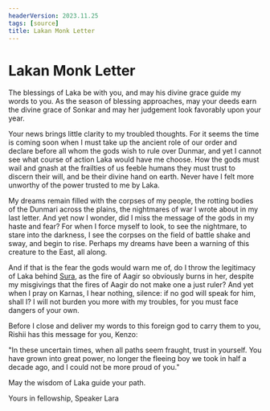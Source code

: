 ```yaml
---
headerVersion: 2023.11.25
tags: [source]
title: Lakan Monk Letter
---
```

# Lakan Monk Letter


The blessings of Laka be with you, and may his divine grace guide my words to you. As the season of blessing approaches, may your deeds earn the divine grace of Sonkar and may her judgement look favorably upon your year. 

Your news brings little clarity to my troubled thoughts. For it seems the time is coming soon when I must take up the ancient role of our order and declare before all whom the gods wish to rule over Dunmar, and yet I cannot see what course of action Laka would have me choose. How the gods must wail and gnash at the frailties of us feeble humans they must trust to discern their will, and be their divine hand on earth. Never have I felt more unworthy of the power trusted to me by Laka. 

My dreams remain filled with the corpses of my people, the rotting bodies of the Dunmari across the plains, the nightmares of war I wrote about in my last letter. And yet now I wonder, did I miss the message of the gods in my haste and fear? For when I force myself to look, to see the nightmare, to stare into the darkness, I see the corpses on the field of battle shake and sway, and begin to rise. Perhaps my dreams have been a warning of this creature to the East, all along.

And if that is the fear the gods would warn me of, do I throw the legitimacy of Laka behind [Sura](<../../../people/dunmari/sura.md>), as the fire of Aagir so obviously burns in her, despite my misgivings that the fires of Aagir do not make one a just ruler? And yet when I pray on Karnas, I hear nothing, silence: if no god will speak for him, shall I? I will not burden you more with my troubles, for you must face dangers of your own. 

Before I close and deliver my words to this foreign god to carry them to you, Rishii has this message for you, Kenzo: 

"In these uncertain times, when all paths seem fraught, trust in yourself. You have grown into great power, no longer the fleeing boy we took in half a decade ago, and I could not be more proud of you."

May the wisdom of Laka guide your path.

Yours in fellowship,
Speaker Lara